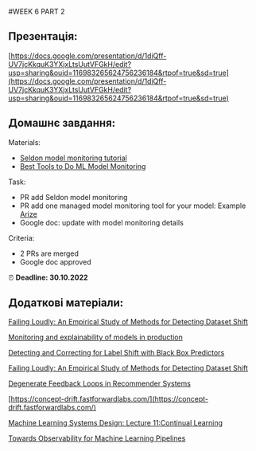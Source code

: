 #WEEK 6 PART 2

## Презентація:

[https://docs.google.com/presentation/d/1diQff-UV7jcKkquK3YXjxLtsUutVFGkH/edit?usp=sharing&ouid=116983265624756236184&rtpof=true&sd=true](https://docs.google.com/presentation/d/1diQff-UV7jcKkquK3YXjxLtsUutVFGkH/edit?usp=sharing&ouid=116983265624756236184&rtpof=true&sd=true)

## **Домашнє завдання:**

Materials:

- [Seldon model monitoring tutorial](https://github.com/SeldonIO/seldon-core/tree/master/examples/feedback/reward-accuracy)
- [Best Tools to Do ML Model Monitoring](https://neptune.ai/blog/ml-model-monitoring-best-tools)

Task:

- PR add Seldon model monitoring
- PR add one managed model monitoring tool for your model: Example [Arize](https://arize.com/)
- Google doc: update with model monitoring details

Criteria:

- 2 PRs are merged
- Google doc approved

⏰ **Deadline: 30.10.2022**

## Додаткові матеріали:

[Failing Loudly: An Empirical Study of Methods for Detecting Dataset Shift](https://arxiv.org/abs/1810.11953)

[Monitoring and explainability of models in production](https://arxiv.org/abs/2007.06299)

[Detecting and Correcting for Label Shift with Black Box Predictors](https://arxiv.org/abs/1802.03916)

[Failing Loudly: An Empirical Study of Methods for Detecting Dataset Shift](https://arxiv.org/abs/1810.11953)

[Degenerate Feedback Loops in Recommender Systems](https://arxiv.org/abs/1902.10730)

[https://concept-drift.fastforwardlabs.com/](https://concept-drift.fastforwardlabs.com/)

[Machine Learning Systems Design: Lecture 11:Continual Learning](https://docs.google.com/presentation/d/1yvbJJukJjJxlLr6dAVB5dENl_9o5621z7A3P0DF5m4E/edit#slide=id.p)

[Towards Observability for Machine Learning Pipelines](https://stanford-cs329s.github.io/slides/cs329s_11_slides_data_distribution_shifts_streams_shreya_shankar.pdf)